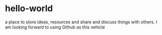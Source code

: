 # hello-world
a place to store ideas, resources and share and discuss things with others.
I am looking forward to using Github as this vehicle
